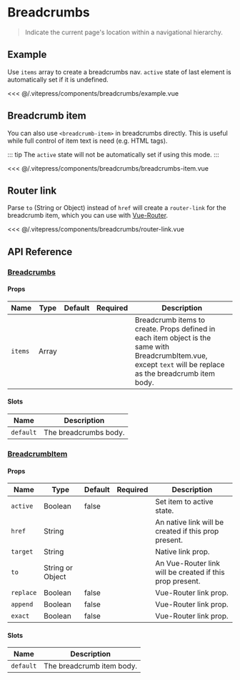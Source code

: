 # Breadcrumbs

> Indicate the current page's location within a navigational hierarchy.

## Example

Use `items` array to create a breadcrumbs nav. `active` state of last element is automatically set if it is undefined.

<ClientOnly><breadcrumbs-example/></ClientOnly>

<<< @/.vitepress/components/breadcrumbs/example.vue

## Breadcrumb item

You can also use `<breadcrumb-item>` in breadcrumbs directly. This is useful while full control of item text is need (e.g. HTML tags).

::: tip
The `active` state will not be automatically set if using this mode.
:::

<ClientOnly><breadcrumbs-breadcrumbs-item/></ClientOnly>

<<< @/.vitepress/components/breadcrumbs/breadcrumbs-item.vue

## Router link

Parse `to` (String or Object) instead of `href` will create a `router-link` for the breadcrumb item, which you can use with [Vue-Router](https://router.vuejs.org/).

<ClientOnly><breadcrumbs-router-link/></ClientOnly>

<<< @/.vitepress/components/breadcrumbs/router-link.vue

## API Reference

### [Breadcrumbs](https://github.com/uiv-lib/uiv/blob/1.x/src/components/breadcrumbs/Breadcrumbs.js)

#### Props

| Name    | Type  | Default | Required | Description                                                                                                                                                   |
|---------|-------|---------|----------|---------------------------------------------------------------------------------------------------------------------------------------------------------------|
| `items` | Array |         |          | Breadcrumb items to create. Props defined in each item object is the same with BreadcrumbItem.vue, except `text` will be replace as the breadcrumb item body. |

#### Slots

| Name      | Description           |
|-----------|-----------------------|
| `default` | The breadcrumbs body. |

### [BreadcrumbItem](https://github.com/uiv-lib/uiv/blob/1.x/src/components/breadcrumbs/BreadcrumbItem.js)

#### Props

| Name      | Type             | Default | Required | Description                                              |
|-----------|------------------|---------|----------|----------------------------------------------------------|
| `active`  | Boolean          | false   |          | Set item to active state.                                |
| `href`    | String           |         |          | An native link will be created if this prop present.     |
| `target`  | String           |         |          | Native link prop.                                        |
| `to`      | String or Object |         |          | An Vue-Router link will be created if this prop present. |
| `replace` | Boolean          | false   |          | Vue-Router link prop.                                    |
| `append`  | Boolean          | false   |          | Vue-Router link prop.                                    |
| `exact`   | Boolean          | false   |          | Vue-Router link prop.                                    |

#### Slots

| Name      | Description               |
|-----------|---------------------------|
| `default` | The breadcrumb item body. |
